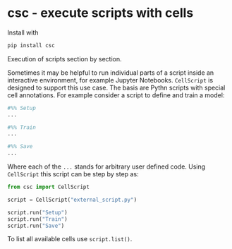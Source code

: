 # csc - execute scripts with cells

Install with

```bash
pip install csc
```

Execution of scripts section by section.

Sometimes it may be helpful to run individual parts of a script inside an
interactive environment, for example Jupyter Notebooks. `CellScript` is
designed to support this use case. The basis are Pythn scripts with special cell
annotations. For example consider a script to define and train a model:

```python
#%% Setup
...

#%% Train
...

#%% Save  
...
```


Where each of the `...` stands for arbitrary user defined code. Using
`CellScript` this script can be step by step as:

```python
from csc import CellScript

script = CellScript("external_script.py")

script.run("Setup")
script.run("Train")
script.run("Save")
``` 

To list all available cells use `script.list()`. 
